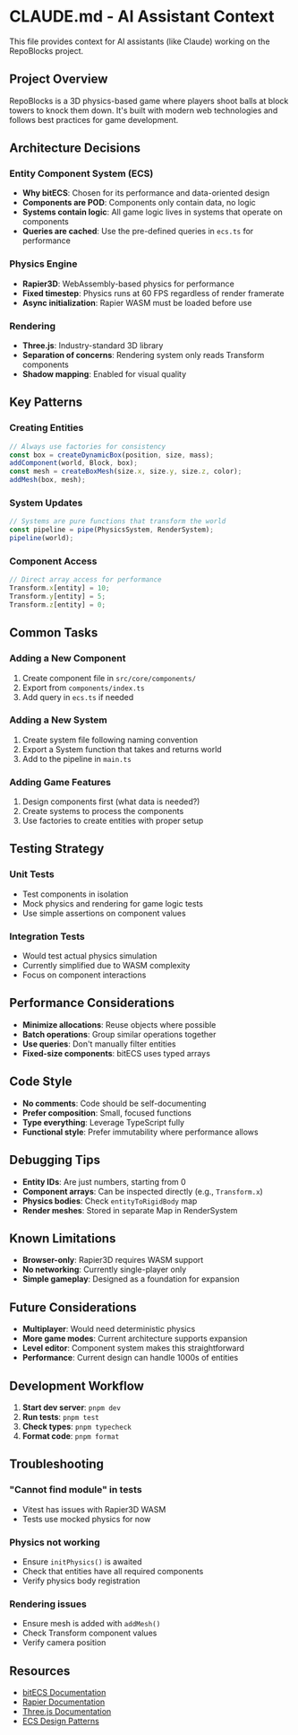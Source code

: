 # CLAUDE.md - AI Assistant Context

This file provides context for AI assistants (like Claude) working on the RepoBlocks project.

## Project Overview

RepoBlocks is a 3D physics-based game where players shoot balls at block towers to knock them down. It's built with modern web technologies and follows best practices for game development.

## Architecture Decisions

### Entity Component System (ECS)
- **Why bitECS**: Chosen for its performance and data-oriented design
- **Components are POD**: Components only contain data, no logic
- **Systems contain logic**: All game logic lives in systems that operate on components
- **Queries are cached**: Use the pre-defined queries in `ecs.ts` for performance

### Physics Engine
- **Rapier3D**: WebAssembly-based physics for performance
- **Fixed timestep**: Physics runs at 60 FPS regardless of render framerate
- **Async initialization**: Rapier WASM must be loaded before use

### Rendering
- **Three.js**: Industry-standard 3D library
- **Separation of concerns**: Rendering system only reads Transform components
- **Shadow mapping**: Enabled for visual quality

## Key Patterns

### Creating Entities
```typescript
// Always use factories for consistency
const box = createDynamicBox(position, size, mass);
addComponent(world, Block, box);
const mesh = createBoxMesh(size.x, size.y, size.z, color);
addMesh(box, mesh);
```

### System Updates
```typescript
// Systems are pure functions that transform the world
const pipeline = pipe(PhysicsSystem, RenderSystem);
pipeline(world);
```

### Component Access
```typescript
// Direct array access for performance
Transform.x[entity] = 10;
Transform.y[entity] = 5;
Transform.z[entity] = 0;
```

## Common Tasks

### Adding a New Component
1. Create component file in `src/core/components/`
2. Export from `components/index.ts`
3. Add query in `ecs.ts` if needed

### Adding a New System
1. Create system file following naming convention
2. Export a System function that takes and returns world
3. Add to the pipeline in `main.ts`

### Adding Game Features
1. Design components first (what data is needed?)
2. Create systems to process the components
3. Use factories to create entities with proper setup

## Testing Strategy

### Unit Tests
- Test components in isolation
- Mock physics and rendering for game logic tests
- Use simple assertions on component values

### Integration Tests
- Would test actual physics simulation
- Currently simplified due to WASM complexity
- Focus on component interactions

## Performance Considerations

- **Minimize allocations**: Reuse objects where possible
- **Batch operations**: Group similar operations together
- **Use queries**: Don't manually filter entities
- **Fixed-size components**: bitECS uses typed arrays

## Code Style

- **No comments**: Code should be self-documenting
- **Prefer composition**: Small, focused functions
- **Type everything**: Leverage TypeScript fully
- **Functional style**: Prefer immutability where performance allows

## Debugging Tips

- **Entity IDs**: Are just numbers, starting from 0
- **Component arrays**: Can be inspected directly (e.g., `Transform.x`)
- **Physics bodies**: Check `entityToRigidBody` map
- **Render meshes**: Stored in separate Map in RenderSystem

## Known Limitations

- **Browser-only**: Rapier3D requires WASM support
- **No networking**: Currently single-player only
- **Simple gameplay**: Designed as a foundation for expansion

## Future Considerations

- **Multiplayer**: Would need deterministic physics
- **More game modes**: Current architecture supports expansion
- **Level editor**: Component system makes this straightforward
- **Performance**: Current design can handle 1000s of entities

## Development Workflow

1. **Start dev server**: `pnpm dev`
2. **Run tests**: `pnpm test`
3. **Check types**: `pnpm typecheck`
4. **Format code**: `pnpm format`

## Troubleshooting

### "Cannot find module" in tests
- Vitest has issues with Rapier3D WASM
- Tests use mocked physics for now

### Physics not working
- Ensure `initPhysics()` is awaited
- Check that entities have all required components
- Verify physics body registration

### Rendering issues
- Ensure mesh is added with `addMesh()`
- Check Transform component values
- Verify camera position

## Resources

- [bitECS Documentation](https://github.com/NateTheGreatt/bitECS)
- [Rapier Documentation](https://rapier.rs/docs/)
- [Three.js Documentation](https://threejs.org/docs/)
- [ECS Design Patterns](https://github.com/SanderMertens/ecs-faq)